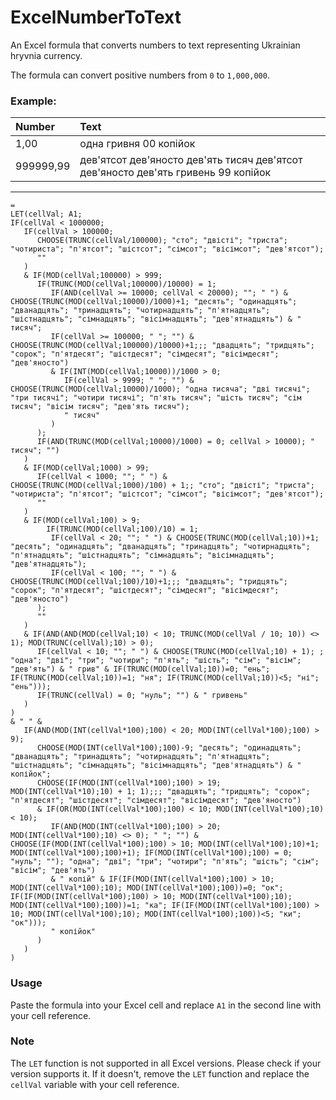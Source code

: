 # ExcelNumberToText

An Excel formula that converts numbers to text representing Ukrainian hryvnia currency.

The formula can convert positive numbers from `0` to `1,000,000`.

### Example:

|Number|Text|
|:---------|:---------------------------------------------------------------------------------|
|1,00|одна гривня 00 копійок|
|999999,99|дев'ятсот дев'яносто дев'ять тисяч дев'ятсот дев'яносто дев'ять гривень 99 копійок|

---

```VBScript
=
LET(cellVal; A1;
IF(cellVal < 1000000;
   IF(cellVal > 100000;
      CHOOSE(TRUNC(cellVal/100000); "сто"; "двісті"; "триста"; "чотириста"; "п'ятсот"; "шістсот"; "сімсот"; "вісімсот"; "дев'ятсот");
      ""
   )
   & IF(MOD(cellVal;100000) > 999;
      IF(TRUNC(MOD(cellVal;100000)/10000) = 1;
         IF(AND(cellVal >= 10000; cellVal < 20000); ""; " ") & CHOOSE(TRUNC(MOD(cellVal;10000)/1000)+1; "десять"; "одинадцять"; "дванадцять"; "тринадцять"; "чотирнадцять"; "п'ятнадцять"; "шістнадцять"; "сімнадцять"; "вісімнадцять"; "дев'ятнадцять") & " тисяч";
         IF(cellVal >= 100000; " "; "") & CHOOSE(TRUNC(MOD(cellVal;100000)/10000)+1;;; "двадцять"; "тридцять"; "сорок"; "п'ятдесят"; "шістдесят"; "сімдесят"; "вісімдесят"; "дев'яносто")
         & IF(INT(MOD(cellVal;10000))/1000 > 0;
            IF(cellVal > 9999; " "; "") & CHOOSE(TRUNC(MOD(cellVal;10000)/1000); "одна тисяча"; "дві тисячі"; "три тисячі"; "чотири тисячі"; "п'ять тисяч"; "шість тисяч"; "сім тисяч"; "вісім тисяч"; "дев'ять тисяч");
            " тисяч"
         )
      );
      IF(AND(TRUNC(MOD(cellVal;10000)/1000) = 0; cellVal > 10000); " тисяч"; "")
   )
   & IF(MOD(cellVal;1000) > 99;
      IF(cellVal < 1000; ""; " ") & CHOOSE(TRUNC(MOD(cellVal;1000)/100) + 1;; "сто"; "двісті"; "триста"; "чотириста"; "п'ятсот"; "шістсот"; "сімсот"; "вісімсот"; "дев'ятсот");
      ""
   )
   & IF(MOD(cellVal;100) > 9;
        IF(TRUNC(MOD(cellVal;100)/10) = 1;
         IF(cellVal < 20; ""; " ") & CHOOSE(TRUNC(MOD(cellVal;10))+1; "десять"; "одинадцять"; "дванадцять"; "тринадцять"; "чотирнадцять"; "п'ятнадцять"; "шістнадцять"; "сімнадцять"; "вісімнадцять"; "дев'ятнадцять");
         IF(cellVal < 100; ""; " ") & CHOOSE(TRUNC(MOD(cellVal;100)/10)+1;;; "двадцять"; "тридцять"; "сорок"; "п'ятдесят"; "шістдесят"; "сімдесят"; "вісімдесят"; "дев'яносто")
      );
      ""
   )
   & IF(AND(AND(MOD(cellVal;10) < 10; TRUNC(MOD(cellVal / 10; 10)) <> 1); MOD(TRUNC(cellVal);10) > 0);
      IF(cellVal < 10; ""; " ") & CHOOSE(TRUNC(MOD(cellVal;10) + 1); ; "одна"; "дві"; "три"; "чотири"; "п'ять"; "шість"; "сім"; "вісім"; "дев'ять") & " грив" & IF(TRUNC(MOD(cellVal;10))=0; "eнь"; IF(TRUNC(MOD(cellVal;10))=1; "ня"; IF(TRUNC(MOD(cellVal;10))<5; "ні"; "eнь")));
      IF(TRUNC(cellVal) = 0; "нуль"; "") & " гривень"
   )
)
& " " &
   IF(AND(MOD(INT(cellVal*100);100) < 20; MOD(INT(cellVal*100);100) > 9);
      CHOOSE(MOD(INT(cellVal*100);100)-9; "десять"; "одинадцять"; "дванадцять"; "тринадцять"; "чотирнадцять"; "п'ятнадцять"; "шістнадцять"; "сімнадцять"; "вісімнадцять"; "дев'ятнадцять") & " копійок";
      CHOOSE(IF(MOD(INT(cellVal*100);100) > 19; MOD(INT(cellVal*10);10) + 1; 1);;; "двадцять"; "тридцять"; "сорок"; "п'ятдесят"; "шістдесят"; "сімдесят"; "вісімдесят"; "дев'яносто")
      & IF(OR(MOD(INT(cellVal*100);100) < 10; MOD(INT(cellVal*100);10) < 10);
         IF(AND(MOD(INT(cellVal*100);100) > 20; MOD(INT(cellVal*100);10) <> 0); " "; "") & CHOOSE(IF(MOD(INT(cellVal*100);100) > 10; MOD(INT(cellVal*100);10)+1; MOD(INT(cellVal*100);100)+1); IF(MOD(INT(cellVal*100);100) = 0; "нуль"; ""); "одна"; "дві"; "три"; "чотири"; "п'ять"; "шість"; "сім"; "вісім"; "дев'ять") 
         & " копій" & IF(IF(MOD(INT(cellVal*100);100) > 10; MOD(INT(cellVal*100);10); MOD(INT(cellVal*100);100))=0; "ок"; IF(IF(MOD(INT(cellVal*100);100) > 10; MOD(INT(cellVal*100);10); MOD(INT(cellVal*100);100))=1; "ка"; IF(IF(MOD(INT(cellVal*100);100) > 10; MOD(INT(cellVal*100);10); MOD(INT(cellVal*100);100))<5; "ки"; "ок")));
         " копійок"
      )
   )
)
```


### Usage

Paste the formula into your Excel cell and replace `A1` in the second line with your cell reference.

### Note

The `LET` function is not supported in all Excel versions. Please check if your version supports it. If it doesn't, remove the `LET` function and replace the `cellVal` variable with your cell reference.
